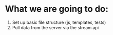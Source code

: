What we are going to do:
========================

1) Set up basic file structure (js, templates, tests)
2) Pull data from the server via the stream api